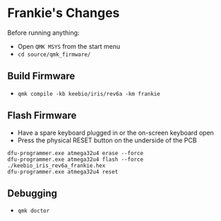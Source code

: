 # Frankie's Changes

Before running anything:

- Open `QMK MSYS` from the start menu
- `cd source/qmk_firmware/`

## Build Firmware

- `qmk compile -kb keebio/iris/rev6a -km frankie`

## Flash Firmware

- Have a spare keyboard plugged in or the on-screen keyboard open
- Press the physical RESET button on the underside of the PCB

```term
dfu-programmer.exe atmega32u4 erase --force
dfu-programmer.exe atmega32u4 flash --force ./keebio_iris_rev6a_frankie.hex
dfu-programmer.exe atmega32u4 reset
```

## Debugging

- `qmk doctor`

